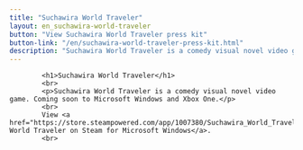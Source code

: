 ```yaml
---
title: "Suchawira World Traveler"
layout: en_suchawira-world-traveler
button: "View Suchawira World Traveler press kit"
button-link: "/en/suchawira-world-traveler-press-kit.html"
description: "Suchawira World Traveler is a comedy visual novel video game. Coming soon to Microsoft Windows and Xbox One."
---
```

			<h1>Suchawira World Traveler</h1>
			<br>
			<p>Suchawira World Traveler is a comedy visual novel video game. Coming soon to Microsoft Windows and Xbox One.</p>
			<br>
			View <a href="https://store.steampowered.com/app/1007380/Suchawira_World_Traveler/">Suchawira World Traveler on Steam for Microsoft Windows</a>.			
			<br>